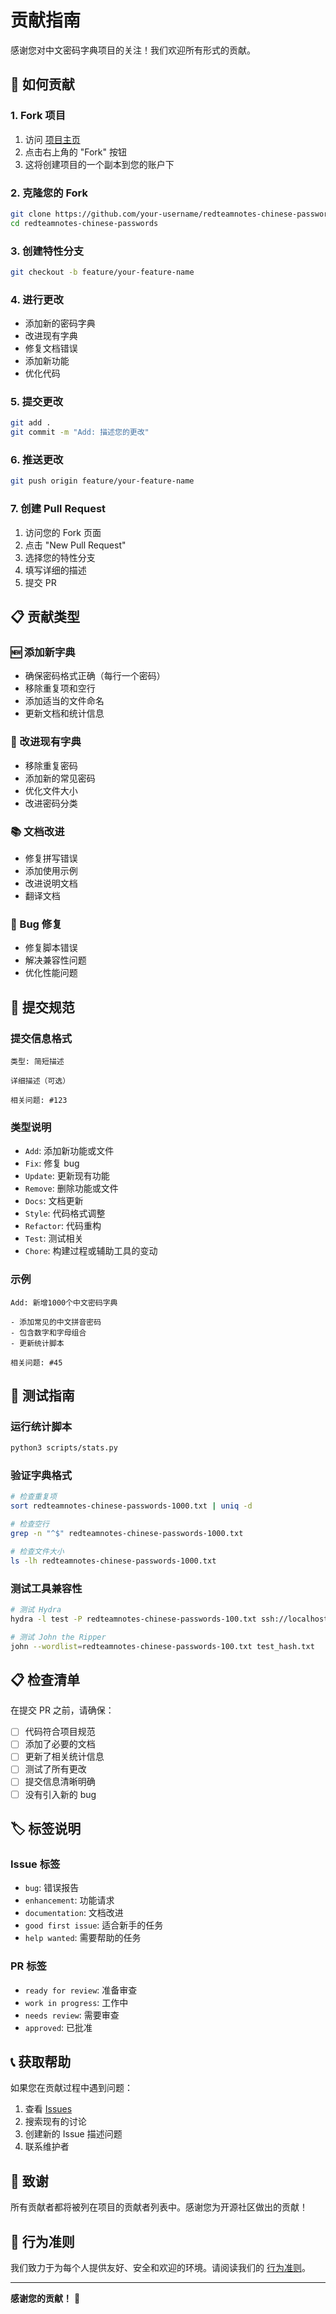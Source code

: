 # 贡献指南

感谢您对中文密码字典项目的关注！我们欢迎所有形式的贡献。

## 🤝 如何贡献

### 1. Fork 项目
1. 访问 [项目主页](https://github.com/your-username/redteamnotes-chinese-passwords)
2. 点击右上角的 "Fork" 按钮
3. 这将创建项目的一个副本到您的账户下

### 2. 克隆您的 Fork
```bash
git clone https://github.com/your-username/redteamnotes-chinese-passwords.git
cd redteamnotes-chinese-passwords
```

### 3. 创建特性分支
```bash
git checkout -b feature/your-feature-name
```

### 4. 进行更改
- 添加新的密码字典
- 改进现有字典
- 修复文档错误
- 添加新功能
- 优化代码

### 5. 提交更改
```bash
git add .
git commit -m "Add: 描述您的更改"
```

### 6. 推送更改
```bash
git push origin feature/your-feature-name
```

### 7. 创建 Pull Request
1. 访问您的 Fork 页面
2. 点击 "New Pull Request"
3. 选择您的特性分支
4. 填写详细的描述
5. 提交 PR

## 📋 贡献类型

### 🆕 添加新字典
- 确保密码格式正确（每行一个密码）
- 移除重复项和空行
- 添加适当的文件命名
- 更新文档和统计信息

### 🔧 改进现有字典
- 移除重复密码
- 添加新的常见密码
- 优化文件大小
- 改进密码分类

### 📚 文档改进
- 修复拼写错误
- 添加使用示例
- 改进说明文档
- 翻译文档

### 🐛 Bug 修复
- 修复脚本错误
- 解决兼容性问题
- 优化性能问题

## 📝 提交规范

### 提交信息格式
```
类型: 简短描述

详细描述（可选）

相关问题: #123
```

### 类型说明
- `Add`: 添加新功能或文件
- `Fix`: 修复 bug
- `Update`: 更新现有功能
- `Remove`: 删除功能或文件
- `Docs`: 文档更新
- `Style`: 代码格式调整
- `Refactor`: 代码重构
- `Test`: 测试相关
- `Chore`: 构建过程或辅助工具的变动

### 示例
```
Add: 新增1000个中文密码字典

- 添加常见的中文拼音密码
- 包含数字和字母组合
- 更新统计脚本

相关问题: #45
```

## 🧪 测试指南

### 运行统计脚本
```bash
python3 scripts/stats.py
```

### 验证字典格式
```bash
# 检查重复项
sort redteamnotes-chinese-passwords-1000.txt | uniq -d

# 检查空行
grep -n "^$" redteamnotes-chinese-passwords-1000.txt

# 检查文件大小
ls -lh redteamnotes-chinese-passwords-1000.txt
```

### 测试工具兼容性
```bash
# 测试 Hydra
hydra -l test -P redteamnotes-chinese-passwords-100.txt ssh://localhost

# 测试 John the Ripper
john --wordlist=redteamnotes-chinese-passwords-100.txt test_hash.txt
```

## 📋 检查清单

在提交 PR 之前，请确保：

- [ ] 代码符合项目规范
- [ ] 添加了必要的文档
- [ ] 更新了相关统计信息
- [ ] 测试了所有更改
- [ ] 提交信息清晰明确
- [ ] 没有引入新的 bug

## 🏷️ 标签说明

### Issue 标签
- `bug`: 错误报告
- `enhancement`: 功能请求
- `documentation`: 文档改进
- `good first issue`: 适合新手的任务
- `help wanted`: 需要帮助的任务

### PR 标签
- `ready for review`: 准备审查
- `work in progress`: 工作中
- `needs review`: 需要审查
- `approved`: 已批准

## 📞 获取帮助

如果您在贡献过程中遇到问题：

1. 查看 [Issues](https://github.com/your-username/redteamnotes-chinese-passwords/issues)
2. 搜索现有的讨论
3. 创建新的 Issue 描述问题
4. 联系维护者

## 🙏 致谢

所有贡献者都将被列在项目的贡献者列表中。感谢您为开源社区做出的贡献！

## 📄 行为准则

我们致力于为每个人提供友好、安全和欢迎的环境。请阅读我们的 [行为准则](CODE_OF_CONDUCT.md)。

---

**感谢您的贡献！** 🎉 